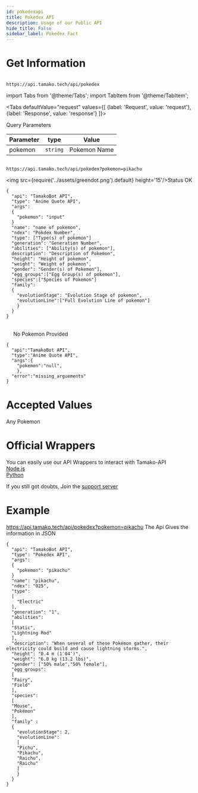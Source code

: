 ```yaml
---
id: pokedexapi
title: Pokedex API
description: Usage of our Public API
hide_title: False
sidebar_label: Pokedex Fact
---
```


# Get Information
```

https://api.tamako.tech/api/pokedex

```

import Tabs from '@theme/Tabs';
import TabItem from '@theme/TabItem';

<Tabs
  defaultValue="request"
  values={[
    {label: 'Request', value: 'request'},
    {label: 'Response', value: 'response'}
  ]}>
  <TabItem value="request">

  Query Parameters

  | Parameter | type | Value |
  |-|-|-|
  | pokemon | `string` | Pokemon Name |

  </TabItem>

  <TabItem value="response">

  ```

  https://api.tamako.tech/api/pokedex?pokemon=pikachu

  ```

  <img src={require('../assets/greendot.png').default} height='15'/>Status OK

```
{
  "api": "TamakoBot API",
  "type": "Anime Quote API",
  "args":
  {
    "pokemon": "input"
  }
  "name": "name of pokemon",
  "ndex": "Pokdex Number",
  "type": ["Type(s) of pokemon"]
  "generation": "Generation Number",
  "abilities": ["Ability(s) of pokemon"],
  description": "Description of Pokemon",
  "height": "Height of pokemon",
  "weight": "Weight of pokemon",
  "gender": "Gender(s) of Pokemon"],
  "egg_groups":["Egg Group(s) of pokemon"],
  "species":["Species of Pokemon"]
  "family":
  {
    "evolutionStage": "Evolution Stage of pokemon",
    "evolutionLine":["Full Evolution Line of pokemon"]
    }
  }
}
```

<br/>
<img src={require('../assets/reddot.png').default} height='15'/> No Pokemon Provided

```
{
  "api":"TamakoBot API",
  "type":"Anime Quote API",
  "args":{
    "pokemon":"null",
    },
  "error":"missing_arguements"
}
```

  </TabItem>
</Tabs>

# Accepted Values

Any Pokemon

# Official Wrappers 

You can easily use our API Wrappers to interact with Tamako-API <br/>
[Node.js](https://www.npmjs.com/package/tamako-api) <br/>
[Python](https://pypi.org/project/Tamako.py/)

If you still got doubts, Join the [support server](https://support.tamako.tech/)

# Example

 https://api.tamako.tech/api/pokedex?pokemon=pikachu
The Api Gives the information in JSON
```
{
  "api": "TamakoBot API",
  "type": "Pokedex API",
  "args":
  {
    "pokemon": "pikachu"
  }
  "name": "pikachu",
  "ndex": "025",
  "type":
  [
    "Electric"
  ],
  "generation": "1",
  "abilities":
  [
  "Static",
  "Lightning Rod"
  ],
  "description": "When several of these Pokémon gather, their electricity could build and cause lightning storms.",
  "height": "0.4 m (1′04″)",
  "weight": "6.0 kg (13.2 lbs)",
  "gender": ["50% male","50% female"],
  "egg_groups":
  [
  "Fairy",
  "Field"
  ],
  "species":
  [
  "Mouse",
  "Pokémon"
  ],
  "family" :
  {
    "evolutionStage": 2,
    "evolutionLine":
    [
    "Pichu",
    "Pikachu",
    "Raichu",
    "Raichu"
    ]
    }
  }
}
```

